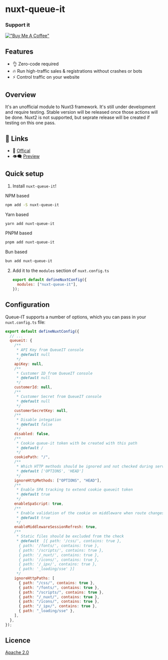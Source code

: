 # nuxt-queue-it

### Support it

[!["Buy Me A Coffee"](https://www.buymeacoffee.com/assets/img/custom_images/orange_img.png)](https://buymeacoffee.com/woomoo)

## Features

- 👌 Zero-code required
- 🔥 Run high-traffic sales & registrations without crashes or bots
- ⚡️ Control traffic on your website

## Overview

It's an unofficial module to Nuxt3 framework. It's still under development and require testing. Stable version will be released once those actions will be done. Nuxt2 is not supported, but seprate release will be created if testing on this one pass.

## 🔗 Links

- 📘 [Offical](https://queue-it.com/)
- 👁️‍🗨️ [Preview](https://nuxt-queue-it.nuxt.dev)

## Quick setup

1. Install `nuxt-queue-it`!

NPM based

```bash
npm add -S nuxt-queue-it
```

Yarn based

```bash
yarn add nuxt-queue-it
```

PNPM based

```bash
pnpm add nuxt-queue-it
```

Bun based

```bash
bun add nuxt-queue-it
```

2. Add it to the `modules` section of `nuxt.config.ts`

   ```js
   export default defineNuxtConfig({
     modules: ["nuxt-queue-it"],
   });
   ```

## Configuration

Queue-IT supports a number of options, which you can pass in your `nuxt.config.ts` file:

```js
export default defineNuxtConfig({
  // ...
  queueit: {
    /**
     * API Key from QueueIT console
     * @default null
     */
    apiKey: null,
    /**
     * Customer ID from QueueIT console
     * @default null
     */
    customerId: null,
    /**
     * Customer Secret from QueueIT console
     * @default null
     */
    customerSecretKey: null,
    /**
     * Disable integation
     * @default false
     */
    disabled: false,
    /**
     * Cookie queue-it token with be created with this path
     * @default /
     */
    cookiePath: "/",
    /**
     * Which HTTP methods should be ignored and not checked during server calls
     * @default ['OPTIONS', 'HEAD']
     */
    ignoreHttpMethods: ["OPTIONS", "HEAD"],
    /**
     * Enable SPA tracking to extend cookie queueit token
     * @default true
     */
    enableSpaScript: true,
    /**
     * Enable validation of the cookie on middleware when route changes
     * @default true
     */
    enableMiddlewareSessionRefresh: true,
    /**
     * Static files should be excluded from the check
     * @default  [{ path: '/css/', contains: true },
      { path: '/fonts/', contains: true },
      { path: '/scripts/', contains: true },
      { path: '/_nuxt/', contains: true },
      { path: '/icons/', contains: true },
      { path: '/_ipx/', contains: true },
      { path: '_loading/sse' }]
     */
    ignoreHttpPaths: [
      { path: "/css/", contains: true },
      { path: "/fonts/", contains: true },
      { path: "/scripts/", contains: true },
      { path: "/_nuxt/", contains: true },
      { path: "/icons/", contains: true },
      { path: "/_ipx/", contains: true },
      { path: "_loading/sse" },
    ],
  },
});
```

## Licence

[Apache 2.0](./LICENCE)
